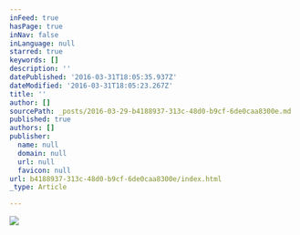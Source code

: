 ```yaml
---
inFeed: true
hasPage: true
inNav: false
inLanguage: null
starred: true
keywords: []
description: ''
datePublished: '2016-03-31T18:05:35.937Z'
dateModified: '2016-03-31T18:05:23.267Z'
title: ''
author: []
sourcePath: _posts/2016-03-29-b4188937-313c-48d0-b9cf-6de0caa8300e.md
published: true
authors: []
publisher:
  name: null
  domain: null
  url: null
  favicon: null
url: b4188937-313c-48d0-b9cf-6de0caa8300e/index.html
_type: Article

---
```

![](https://the-grid-user-content.s3-us-west-2.amazonaws.com/90ceb764-b3d9-4f5b-bb96-5fff11fa18a1.jpg)